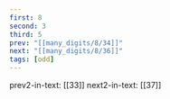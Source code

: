```yaml
---
first: 8
second: 3
third: 5
prev: "[[many_digits/8/34]]"
next: "[[many_digits/8/36]]"
tags: [odd]
---
```

prev2-in-text: [[33]]
next2-in-text: [[37]]

